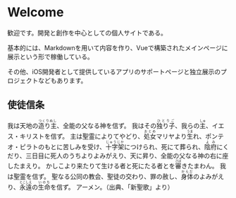 # Welcome

歓迎です。開発と創作を中心としての個人サイトである。

基本的には、Markdownを用いて内容を作り、Vueで構築されたメインページに展示という形で稼働している。

その他、iOS開発者として提供しているアプリのサポートページと独立展示のプロジェクトなどもあります。

## 使徒信条
我は天地の<ruby>造り主<rp>(</rp><rt>つくりぬし</rt><rp>)</rp></ruby>、全能の父なる神を信ず。 我はその<ruby>独り子<rp>(</rp><rt>ひとりご</rt><rp>)</rp></ruby>、我らの<ruby>主<rp>(</rp><rt>しゅ</rt><rp>)</rp></ruby>、イエス・キリストを信ず。 主は聖霊によりてやどり、<ruby>処女<rp>(</rp><rt>おとめ</rt><rp>)</rp></ruby>マリヤより<ruby>生<rp>(</rp><rt>うま</rt><rp>)</rp></ruby>れ、ポンテオ・ピラトのもとに苦しみを受け、<ruby>十字架<rp>(</rp><rt>じゅうじか</rt><rp>)</rp></ruby>につけられ、死にて葬られ、<ruby>陰府<rp>(</rp><rt>よみ</rt><rp>)</rp></ruby>にくだり、三日目に死人のうちよりよみがえり、天に昇り、全能の父なる神の右に座したまえり。 かしこより来たりて生ける者と死にたる者とを<ruby>審<rp>(</rp><rt>さば</rt><rp>)</rp></ruby>きたまわん。 我は聖霊を信ず。 聖なる公同の教会、聖徒の交わり、罪の赦し、<ruby>身体<rp>(</rp><rt>からだ</rt><rp>)</rp></ruby>のよみがえり、<ruby>永遠<rp>(</rp><rt>とこしえ</rt><rp>)</rp></ruby>の<ruby>生命<rp>(</rp><rt>いのち</rt><rp>)</rp></ruby>を信ず。 アーメン。（出典、「新聖歌」より）